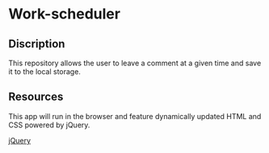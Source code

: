 # Work-scheduler

## Discription
This repository allows the user to leave a comment at a given time and save it to the local storage.

## Resources
This app will run in the browser and feature dynamically updated HTML and CSS powered by jQuery.

[jQuery](https://jquery.com/)